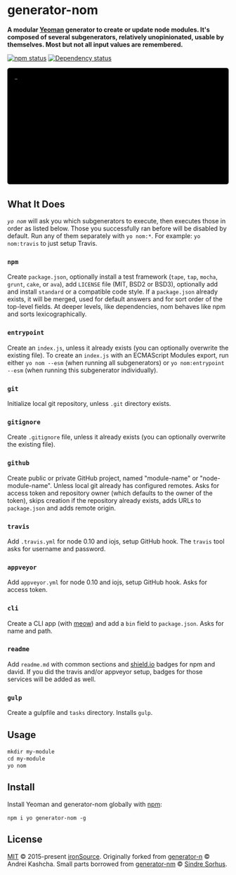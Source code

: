 # generator-nom

**A modular [Yeoman](http://yeoman.io) generator to create or update node modules. It's composed of several subgenerators, relatively unopinionated, usable by themselves. Most but not all input values are remembered.**

[![npm status](http://img.shields.io/npm/v/generator-nom.svg)](https://www.npmjs.org/package/generator-nom)
[![Dependency status](https://img.shields.io/david/ironsource/node-generator-nom.svg)](https://david-dm.org/ironsource/node-generator-nom)

![demo](demo.gif)

## What It Does

*`yo nom`* will ask you which subgenerators to execute, then executes those in order as listed below. Those you successfully ran before will be disabled by default. Run any of them separately with `yo nom:*`. For example: `yo nom:travis` to just setup Travis.

### `npm`

Create `package.json`, optionally install a test framework (`tape`, `tap`, `mocha`, `grunt`, `cake`, or `ava`), add `LICENSE` file (MIT, BSD2 or BSD3), optionally add and install `standard` or a compatible code style. If a `package.json` already exists, it will be merged, used for default answers and for sort order of the top-level fields. At deeper levels, like dependencies, nom behaves like npm and sorts lexicographically.

### `entrypoint`

Create an `index.js`, unless it already exists (you can optionally overwrite the existing file). To create an `index.js` with an ECMAScript Modules export, run either `yo nom --esm` (when running all subgenerators) or `yo nom:entrypoint --esm` (when running this subgenerator individually).

### `git`

Initialize local git repository, unless `.git` directory exists.

### `gitignore`

Create `.gitignore` file, unless it already exists (you can optionally overwrite the existing file).

### `github`

Create public or private GitHub project, named "module-name" or "node-module-name". Unless local git already has configured remotes. Asks for access token and repository owner (which defaults to the owner of the token), skips creation if the repository already exists, adds URLs to `package.json` and adds remote origin.

### `travis`

Add `.travis.yml` for node 0.10 and iojs, setup GitHub hook. The `travis` tool asks for username and password.

### `appveyor`

Add `appveyor.yml` for node 0.10 and iojs, setup GitHub hook. Asks for access token.

### `cli`

Create a CLI app (with [meow](https://github.com/sindresorhus/meow)) and add a `bin` field to `package.json`. Asks for name and path.

### `readme`

Add `readme.md` with common sections and [shield.io](https://shield.io) badges for npm and david. If you did the travis and/or appveyor setup, badges for those services will be added as well.

### `gulp`

Create a gulpfile and `tasks` directory. Installs `gulp`.

## Usage

```
mkdir my-module
cd my-module
yo nom
```

## Install

Install Yeoman and generator-nom globally with [npm](https://npmjs.org):

```
npm i yo generator-nom -g
```

## License

[MIT](LICENSE) © 2015-present [ironSource](http://www.ironsrc.com/). Originally forked from [generator-n](https://www.npmjs.com/package/generator-n) © Andrei Kashcha. Small parts borrowed from [generator-nm](https://github.com/sindresorhus/generator-nm) © [Sindre Sorhus](http://sindresorhus.com/).

